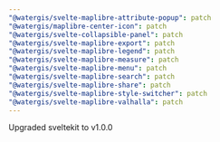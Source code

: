 ```yaml
---
"@watergis/svelte-maplibre-attribute-popup": patch
"@watergis/maplibre-center-icon": patch
"@watergis/svelte-collapsible-panel": patch
"@watergis/svelte-maplibre-export": patch
"@watergis/svelte-maplibre-legend": patch
"@watergis/svelte-maplibre-measure": patch
"@watergis/svelte-maplibre-menu": patch
"@watergis/svelte-maplibre-search": patch
"@watergis/svelte-maplibre-share": patch
"@watergis/svelte-maplibre-style-switcher": patch
"@watergis/svelte-maplibre-valhalla": patch
---
```


Upgraded sveltekit to v1.0.0
